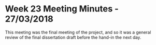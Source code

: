 # Week 23 Meeting Minutes - 27/03/2018

This meeting was the final meeting of the project, and so it was a general review of the final dissertation draft before the hand-in the next day.
